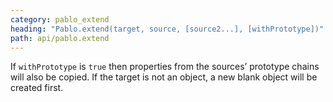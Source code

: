 ```yaml
---
category: pablo_extend
heading: "Pablo.extend(target, source, [source2...], [withPrototype])"
path: api/pablo.extend
---
```



If `withPrototype` is `true` then properties from the sources’ prototype chains will also be copied. If the target is not an object, a new blank object will be created first.

